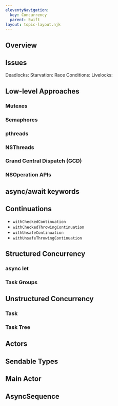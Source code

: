 ```yaml
---
eleventyNavigation:
  key: Concurrency
  parent: Swift
layout: topic-layout.njk
---
```


## Overview

## Issues

Deadlocks:
Starvation:
Race Conditions:
Livelocks:

## Low-level Approaches

### Mutexes

### Semaphores

### pthreads

### NSThreads

### Grand Central Dispatch (GCD)

### NSOperation APIs

## async/await keywords

## Continuations

- `withCheckedContinuation`
- `withCheckedThrowingContinuation`
- `withUnsafeContinuation`
- `withUnsafeThrowingContinuation`

## Structured Concurrency

### async let

### Task Groups

## Unstructured Concurrency

### Task

### Task Tree

## Actors

## Sendable Types

## Main Actor

## AsyncSequence
